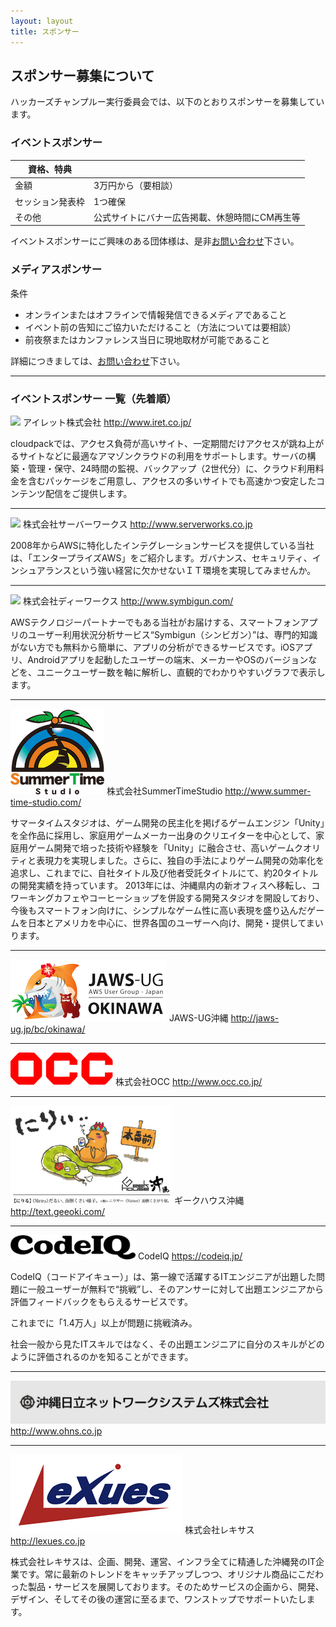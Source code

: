 ```yaml
---
layout: layout
title: スポンサー
---
```



スポンサー募集について
--------------------------------------------------------------------------------

ハッカーズチャンプルー実行委員会では、以下のとおりスポンサーを募集しています。

### イベントスポンサー

資格、特典       |                            |
---------------- | -------------------------- |
金額             | 3万円から（要相談）        |
セッション発表枠 | 1つ確保                    |
その他           | 公式サイトにバナー広告掲載、休憩時間にCM再生等 |

イベントスポンサーにご興味のある団体様は、是非[お問い合わせ](https://docs.google.com/forms/d/1MGJ4bVv8hpyXeLjvcGzZDpl838ZGHPA_plLqX_BJSbA/viewform)下さい。


### メディアスポンサー

条件

* オンラインまたはオフラインで情報発信できるメディアであること
* イベント前の告知にご協力いただけること（方法については要相談）
* 前夜祭またはカンファレンス当日に現地取材が可能であること

詳細につきましては、[お問い合わせ](https://docs.google.com/forms/d/1MGJ4bVv8hpyXeLjvcGzZDpl838ZGHPA_plLqX_BJSbA/viewform)下さい。

-----

### イベントスポンサー 一覧（先着順）
![](http://cdn.aws-plus.com/images/logo.gif) アイレット株式会社 http://www.iret.co.jp/

cloudpackでは、アクセス負荷が高いサイト、一定期間だけアクセスが跳ね上がるサイトなどに最適なアマゾンクラウドの利用をサポートします。サーバの構築・管理・保守、24時間の監視、バックアップ（2世代分）に、クラウド利用料金を含むパッケージをご用意し、アクセスの多いサイトでも高速かつ安定したコンテンツ配信をご提供します。

-----

![](http://www.serverworks.co.jp/wp-content/themes/wag/img/common/logo.gif) 株式会社サーバーワークス http://www.serverworks.co.jp

2008年からAWSに特化したインテグレーションサービスを提供している当社は、「エンタープライズAWS」をご紹介します。ガバナンス、セキュリティ、インシュアランスという強い経営に欠かせないＩＴ環境を実現してみませんか。

-----

![](http://www.symbigun.com/img/logo.png) 株式会社ディーワークス http://www.symbigun.com/

AWSテクノロジーパートナーでもある当社がお届けする、スマートフォンアプリのユーザー利用状況分析サービス“Symbigun（シンビガン）”は、専門的知識がない方でも無料から簡単に、アプリの分析ができるサービスです。iOSアプリ、Androidアプリを起動したユーザーの端末、メーカーやOSのバージョンなどを、ユニークユーザー数を軸に解析し、直観的でわかりやすいグラフで表示します。

-----

![](img/logo_SummerTimeStudio.png) 株式会社SummerTimeStudio http://www.summer-time-studio.com/

サマータイムスタジオは、ゲーム開発の民主化を掲げるゲームエンジン「Unity」を全作品に採用し、家庭用ゲームメーカー出身のクリエイターを中心として、家庭用ゲーム開発で培った技術や経験を「Unity」に融合させ、高いゲームクオリティと表現力を実現しました。さらに、独自の手法によりゲーム開発の効率化を追求し、これまでに、自社タイトル及び他者受託タイトルにて、約20タイトルの開発実績を持っています。
2013年には、沖縄県内の新オフィスへ移転し、コワーキングカフェやコーヒーショップを併設する開発スタジオを開設しており、今後もスマートフォン向けに、シンプルなゲーム性に高い表現を盛り込んだゲームを日本とアメリカを中心に、世界各国のユーザーへ向け、開発・提供してまいります。

-----

![](img/jaws-ug_okinawa2_250x99.png) JAWS-UG沖縄 http://jaws-ug.jp/bc/okinawa/

-----

![](img/OCC_logo.gif) 株式会社OCC http://www.occ.co.jp/

-----

![](img/geekhouse-okinawa_niri.png) ギークハウス沖縄 http://text.geeoki.com/


-----

![](img/CodeIQ_logo.png) CodeIQ https://codeiq.jp/

CodeIQ（コードアイキュー）」は、第一線で活躍するITエンジニアが出題した問題に一般ユーザーが無料で“挑戦”し、そのアンサーに対して出題エンジニアから評価フィードバックをもらえるサービスです。

これまでに「1.4万人」以上が問題に挑戦済み。

社会一般から見たITスキルではなく、その出題エンジニアに自分のスキルがどのように評価されるのかを知ることができます。

-----

![](img/hitachi.gif)  http://www.ohns.co.jp

-----

![](img/Lexues.png) 株式会社レキサス http://lexues.co.jp

株式会社レキサスは、企画、開発、運営、インフラ全てに精通した沖縄発のIT企業です。常に最新のトレンドをキャッチアップしつつ、オリジナル商品にこだわった製品・サービスを展開しております。そのためサービスの企画から、開発、デザイン、そしてその後の運営に至るまで、ワンストップでサポートいたします。
